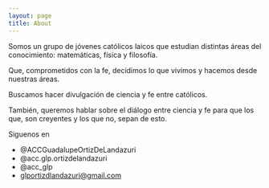 ```yaml
---
layout: page
title: About
---
```


Somos un grupo de jóvenes católicos laicos que estudian distintas áreas del conocimiento: matemáticas, física y filosofía.

Que, comprometidos con la fe, decidimos lo que vivimos y hacemos desde nuestras áreas.

Buscamos hacer divulgación de ciencia y fe entre católicos.

También, queremos hablar sobre el diálogo entre ciencia y fe para que los que, son creyentes y los que no, sepan de esto.

Siguenos en 

- @ACCGuadalupeOrtizDeLandazuri
- @acc.glp.ortizdelandazuri
- @acc_glp
- glportizdlandazuri@gmail.com
